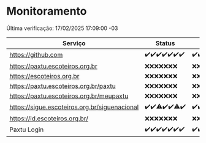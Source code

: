 # Monitoramento

Última verificação: 17/02/2025 17:09:00 -03

|Serviço|Status|Últimas 24h|
|---|---|---|
|https://github.com|<span title="2025-02-10: OK=23">✔️</span><span title="2025-02-11: OK=23">✔️</span><span title="2025-02-12: OK=23">✔️</span><span title="2025-02-13: OK=23">✔️</span><span title="2025-02-14: OK=23">✔️</span><span title="2025-02-15: OK=23">✔️</span><span title="2025-02-16: OK=20">✔️</span>|<span title="16/02/2025 18:07:00 -03 : 200">✔️</span><span title="16/02/2025 19:07:00 -03 : 200">✔️</span><span title="16/02/2025 20:07:00 -03 : 200">✔️</span><span title="16/02/2025 21:42:00 -03 : 200">✔️</span><span title="16/02/2025 23:12:00 -03 : 200">✔️</span><span title="17/02/2025 00:15:00 -03 : 200">✔️</span><span title="17/02/2025 01:11:00 -03 : 200">✔️</span><span title="17/02/2025 02:09:00 -03 : 200">✔️</span><span title="17/02/2025 03:12:00 -03 : 200">✔️</span><span title="17/02/2025 04:09:00 -03 : 200">✔️</span><span title="17/02/2025 05:12:00 -03 : 200">✔️</span><span title="17/02/2025 06:10:00 -03 : 200">✔️</span><span title="17/02/2025 07:09:00 -03 : 200">✔️</span><span title="17/02/2025 08:07:00 -03 : 200">✔️</span><span title="17/02/2025 09:16:00 -03 : 200">✔️</span><span title="17/02/2025 10:17:00 -03 : 200">✔️</span><span title="17/02/2025 11:08:00 -03 : 200">✔️</span><span title="17/02/2025 12:08:00 -03 : 200">✔️</span><span title="17/02/2025 13:09:00 -03 : 0">❌</span><span title="17/02/2025 14:07:00 -03 : 200">✔️</span><span title="17/02/2025 15:11:00 -03 : 200">✔️</span><span title="17/02/2025 16:06:00 -03 : 200">✔️</span><span title="17/02/2025 17:09:00 -03 : 200">✔️</span>|
|https://paxtu.escoteiros.org.br|<span title="2025-02-10: Falhas=23">❌</span><span title="2025-02-11: Falhas=23">❌</span><span title="2025-02-12: Falhas=23">❌</span><span title="2025-02-13: Falhas=23">❌</span><span title="2025-02-14: Falhas=23">❌</span><span title="2025-02-15: Falhas=23">❌</span><span title="2025-02-16: Falhas=20">❌</span>|<span title="16/02/2025 18:07:00 -03 : 403">❌</span><span title="16/02/2025 19:07:00 -03 : 403">❌</span><span title="16/02/2025 20:07:00 -03 : 403">❌</span><span title="16/02/2025 21:42:00 -03 : 403">❌</span><span title="16/02/2025 23:12:00 -03 : 403">❌</span><span title="17/02/2025 00:15:00 -03 : 403">❌</span><span title="17/02/2025 01:11:00 -03 : 403">❌</span><span title="17/02/2025 02:09:00 -03 : 403">❌</span><span title="17/02/2025 03:12:00 -03 : 403">❌</span><span title="17/02/2025 04:09:00 -03 : 403">❌</span><span title="17/02/2025 05:12:00 -03 : 403">❌</span><span title="17/02/2025 06:10:00 -03 : 403">❌</span><span title="17/02/2025 07:09:00 -03 : 403">❌</span><span title="17/02/2025 08:07:00 -03 : 403">❌</span><span title="17/02/2025 09:16:00 -03 : 403">❌</span><span title="17/02/2025 10:17:00 -03 : 403">❌</span><span title="17/02/2025 11:08:00 -03 : 403">❌</span><span title="17/02/2025 12:08:00 -03 : 403">❌</span><span title="17/02/2025 13:09:00 -03 : 403">❌</span><span title="17/02/2025 14:07:00 -03 : 403">❌</span><span title="17/02/2025 15:11:00 -03 : 403">❌</span><span title="17/02/2025 16:06:00 -03 : 403">❌</span><span title="17/02/2025 17:09:00 -03 : 403">❌</span>|
|https://escoteiros.org.br|<span title="2025-02-10: Falhas=23">❌</span><span title="2025-02-11: Falhas=23">❌</span><span title="2025-02-12: Falhas=23">❌</span><span title="2025-02-13: Falhas=23">❌</span><span title="2025-02-14: Falhas=23">❌</span><span title="2025-02-15: Falhas=23">❌</span><span title="2025-02-16: Falhas=20">❌</span>|<span title="16/02/2025 18:07:00 -03 : 403">❌</span><span title="16/02/2025 19:07:00 -03 : 403">❌</span><span title="16/02/2025 20:07:00 -03 : 403">❌</span><span title="16/02/2025 21:42:00 -03 : 403">❌</span><span title="16/02/2025 23:12:00 -03 : 403">❌</span><span title="17/02/2025 00:15:00 -03 : 403">❌</span><span title="17/02/2025 01:11:00 -03 : 403">❌</span><span title="17/02/2025 02:09:00 -03 : 403">❌</span><span title="17/02/2025 03:12:00 -03 : 403">❌</span><span title="17/02/2025 04:09:00 -03 : 403">❌</span><span title="17/02/2025 05:12:00 -03 : 403">❌</span><span title="17/02/2025 06:10:00 -03 : 403">❌</span><span title="17/02/2025 07:09:00 -03 : 403">❌</span><span title="17/02/2025 08:07:00 -03 : 403">❌</span><span title="17/02/2025 09:16:00 -03 : 403">❌</span><span title="17/02/2025 10:17:00 -03 : 403">❌</span><span title="17/02/2025 11:08:00 -03 : 403">❌</span><span title="17/02/2025 12:08:00 -03 : 403">❌</span><span title="17/02/2025 13:09:00 -03 : 403">❌</span><span title="17/02/2025 14:07:00 -03 : 403">❌</span><span title="17/02/2025 15:11:00 -03 : 403">❌</span><span title="17/02/2025 16:06:00 -03 : 403">❌</span><span title="17/02/2025 17:09:00 -03 : 403">❌</span>|
|https://paxtu.escoteiros.org.br/paxtu|<span title="2025-02-10: Falhas=23">❌</span><span title="2025-02-11: Falhas=23">❌</span><span title="2025-02-12: Falhas=23">❌</span><span title="2025-02-13: Falhas=23">❌</span><span title="2025-02-14: Falhas=23">❌</span><span title="2025-02-15: Falhas=23">❌</span><span title="2025-02-16: Falhas=20">❌</span>|<span title="16/02/2025 18:07:00 -03 : 403">❌</span><span title="16/02/2025 19:07:00 -03 : 403">❌</span><span title="16/02/2025 20:07:00 -03 : 403">❌</span><span title="16/02/2025 21:42:00 -03 : 403">❌</span><span title="16/02/2025 23:12:00 -03 : 403">❌</span><span title="17/02/2025 00:15:00 -03 : 403">❌</span><span title="17/02/2025 01:11:00 -03 : 403">❌</span><span title="17/02/2025 02:09:00 -03 : 403">❌</span><span title="17/02/2025 03:12:00 -03 : 403">❌</span><span title="17/02/2025 04:09:00 -03 : 403">❌</span><span title="17/02/2025 05:12:00 -03 : 403">❌</span><span title="17/02/2025 06:10:00 -03 : 403">❌</span><span title="17/02/2025 07:09:00 -03 : 403">❌</span><span title="17/02/2025 08:07:00 -03 : 403">❌</span><span title="17/02/2025 09:16:00 -03 : 403">❌</span><span title="17/02/2025 10:17:00 -03 : 403">❌</span><span title="17/02/2025 11:08:00 -03 : 403">❌</span><span title="17/02/2025 12:08:00 -03 : 403">❌</span><span title="17/02/2025 13:09:00 -03 : 403">❌</span><span title="17/02/2025 14:07:00 -03 : 403">❌</span><span title="17/02/2025 15:11:00 -03 : 403">❌</span><span title="17/02/2025 16:06:00 -03 : 403">❌</span><span title="17/02/2025 17:09:00 -03 : 403">❌</span>|
|https://paxtu.escoteiros.org.br/meupaxtu|<span title="2025-02-10: Falhas=23">❌</span><span title="2025-02-11: Falhas=23">❌</span><span title="2025-02-12: Falhas=23">❌</span><span title="2025-02-13: Falhas=23">❌</span><span title="2025-02-14: Falhas=23">❌</span><span title="2025-02-15: Falhas=23">❌</span><span title="2025-02-16: Falhas=20">❌</span>|<span title="16/02/2025 18:07:00 -03 : 403">❌</span><span title="16/02/2025 19:07:00 -03 : 403">❌</span><span title="16/02/2025 20:07:00 -03 : 403">❌</span><span title="16/02/2025 21:42:00 -03 : 403">❌</span><span title="16/02/2025 23:12:00 -03 : 403">❌</span><span title="17/02/2025 00:15:00 -03 : 403">❌</span><span title="17/02/2025 01:11:00 -03 : 403">❌</span><span title="17/02/2025 02:09:00 -03 : 403">❌</span><span title="17/02/2025 03:12:00 -03 : 403">❌</span><span title="17/02/2025 04:09:00 -03 : 403">❌</span><span title="17/02/2025 05:12:00 -03 : 403">❌</span><span title="17/02/2025 06:10:00 -03 : 403">❌</span><span title="17/02/2025 07:09:00 -03 : 403">❌</span><span title="17/02/2025 08:07:00 -03 : 403">❌</span><span title="17/02/2025 09:16:00 -03 : 403">❌</span><span title="17/02/2025 10:17:00 -03 : 403">❌</span><span title="17/02/2025 11:08:00 -03 : 403">❌</span><span title="17/02/2025 12:08:00 -03 : 403">❌</span><span title="17/02/2025 13:09:00 -03 : 403">❌</span><span title="17/02/2025 14:07:00 -03 : 403">❌</span><span title="17/02/2025 15:11:00 -03 : 403">❌</span><span title="17/02/2025 16:06:00 -03 : 403">❌</span><span title="17/02/2025 17:09:00 -03 : 403">❌</span>|
|https://sigue.escoteiros.org.br/siguenacional|<span title="2025-02-10: OK=23">✔️</span><span title="2025-02-11: OK=23">✔️</span><span title="2025-02-12: OK=22, Falhas=1">⚠️</span><span title="2025-02-13: OK=23">✔️</span><span title="2025-02-14: OK=23">✔️</span><span title="2025-02-15: OK=22, Falhas=1">⚠️</span><span title="2025-02-16: OK=20">✔️</span>|<span title="16/02/2025 18:07:00 -03 : 200">✔️</span><span title="16/02/2025 19:07:00 -03 : 200">✔️</span><span title="16/02/2025 20:07:00 -03 : 200">✔️</span><span title="16/02/2025 21:42:00 -03 : 200">✔️</span><span title="16/02/2025 23:12:00 -03 : 200">✔️</span><span title="17/02/2025 00:15:00 -03 : 200">✔️</span><span title="17/02/2025 01:11:00 -03 : 200">✔️</span><span title="17/02/2025 02:09:00 -03 : 200">✔️</span><span title="17/02/2025 03:12:00 -03 : 200">✔️</span><span title="17/02/2025 04:09:00 -03 : 200">✔️</span><span title="17/02/2025 05:12:00 -03 : 200">✔️</span><span title="17/02/2025 06:10:00 -03 : 200">✔️</span><span title="17/02/2025 07:09:00 -03 : 200">✔️</span><span title="17/02/2025 08:07:00 -03 : 200">✔️</span><span title="17/02/2025 09:16:00 -03 : 200">✔️</span><span title="17/02/2025 10:17:00 -03 : 200">✔️</span><span title="17/02/2025 11:08:00 -03 : 0">❌</span><span title="17/02/2025 12:08:00 -03 : 200">✔️</span><span title="17/02/2025 13:09:00 -03 : 200">✔️</span><span title="17/02/2025 14:07:00 -03 : 200">✔️</span><span title="17/02/2025 15:11:00 -03 : 200">✔️</span><span title="17/02/2025 16:06:00 -03 : 200">✔️</span><span title="17/02/2025 17:09:00 -03 : 200">✔️</span>|
|https://id.escoteiros.org.br/|<span title="2025-02-10: Falhas=23">❌</span><span title="2025-02-11: Falhas=23">❌</span><span title="2025-02-12: Falhas=23">❌</span><span title="2025-02-13: Falhas=23">❌</span><span title="2025-02-14: Falhas=23">❌</span><span title="2025-02-15: Falhas=23">❌</span><span title="2025-02-16: Falhas=20">❌</span>|<span title="16/02/2025 18:07:00 -03 : 403">❌</span><span title="16/02/2025 19:07:00 -03 : 403">❌</span><span title="16/02/2025 20:07:00 -03 : 403">❌</span><span title="16/02/2025 21:42:00 -03 : 403">❌</span><span title="16/02/2025 23:12:00 -03 : 403">❌</span><span title="17/02/2025 00:15:00 -03 : 403">❌</span><span title="17/02/2025 01:11:00 -03 : 403">❌</span><span title="17/02/2025 02:09:00 -03 : 403">❌</span><span title="17/02/2025 03:12:00 -03 : 403">❌</span><span title="17/02/2025 04:09:00 -03 : 403">❌</span><span title="17/02/2025 05:12:00 -03 : 403">❌</span><span title="17/02/2025 06:10:00 -03 : 403">❌</span><span title="17/02/2025 07:09:00 -03 : 403">❌</span><span title="17/02/2025 08:07:00 -03 : 403">❌</span><span title="17/02/2025 09:16:00 -03 : 403">❌</span><span title="17/02/2025 10:17:00 -03 : 403">❌</span><span title="17/02/2025 11:08:00 -03 : 403">❌</span><span title="17/02/2025 12:08:00 -03 : 403">❌</span><span title="17/02/2025 13:09:00 -03 : 403">❌</span><span title="17/02/2025 14:07:00 -03 : 403">❌</span><span title="17/02/2025 15:11:00 -03 : 403">❌</span><span title="17/02/2025 16:06:00 -03 : 403">❌</span><span title="17/02/2025 17:09:00 -03 : 403">❌</span>|
|Paxtu Login|<span title="2025-02-10: OK=23">✔️</span><span title="2025-02-11: OK=23">✔️</span><span title="2025-02-12: OK=23">✔️</span><span title="2025-02-13: OK=23">✔️</span><span title="2025-02-14: OK=23">✔️</span><span title="2025-02-15: OK=23">✔️</span><span title="2025-02-16: OK=20">✔️</span>|<span title="16/02/2025 18:07:00 -03 : 200">✔️</span><span title="16/02/2025 19:07:00 -03 : 200">✔️</span><span title="16/02/2025 20:07:00 -03 : 200">✔️</span><span title="16/02/2025 21:42:00 -03 : 200">✔️</span><span title="16/02/2025 23:12:00 -03 : 200">✔️</span><span title="17/02/2025 00:15:00 -03 : 200">✔️</span><span title="17/02/2025 01:11:00 -03 : 200">✔️</span><span title="17/02/2025 02:09:00 -03 : 200">✔️</span><span title="17/02/2025 03:12:00 -03 : 200">✔️</span><span title="17/02/2025 04:09:00 -03 : 200">✔️</span><span title="17/02/2025 05:12:00 -03 : 200">✔️</span><span title="17/02/2025 06:10:00 -03 : 200">✔️</span><span title="17/02/2025 07:09:00 -03 : 200">✔️</span><span title="17/02/2025 08:07:00 -03 : 200">✔️</span><span title="17/02/2025 09:16:00 -03 : 200">✔️</span><span title="17/02/2025 10:17:00 -03 : 200">✔️</span><span title="17/02/2025 11:08:00 -03 : 504">❌</span><span title="17/02/2025 12:08:00 -03 : 200">✔️</span><span title="17/02/2025 13:09:00 -03 : 200">✔️</span><span title="17/02/2025 14:07:00 -03 : 200">✔️</span><span title="17/02/2025 15:11:00 -03 : 200">✔️</span><span title="17/02/2025 16:06:00 -03 : 200">✔️</span><span title="17/02/2025 17:09:00 -03 : 200">✔️</span>|

